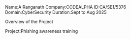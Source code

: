 Name:A Ranganath
Company:CODEALPHA
ID:CA/SE1/5376
Domain:CyberSecurity
Duration:Sept to Aug 2025

Overview of the Project

Project:Phishing awareness training
